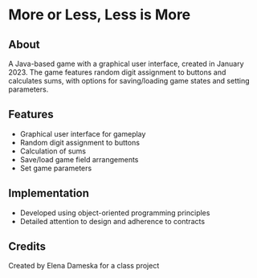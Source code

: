 # More or Less, Less is More 

## About

A Java-based game with a graphical user interface, created in January 2023. The game features random digit assignment to buttons and calculates sums, with options for saving/loading game states and setting parameters.

## Features

- Graphical user interface for gameplay
- Random digit assignment to buttons
- Calculation of sums
- Save/load game field arrangements
- Set game parameters

## Implementation

- Developed using object-oriented programming principles
- Detailed attention to design and adherence to contracts

## Credits

Created by Elena Dameska for a class project

